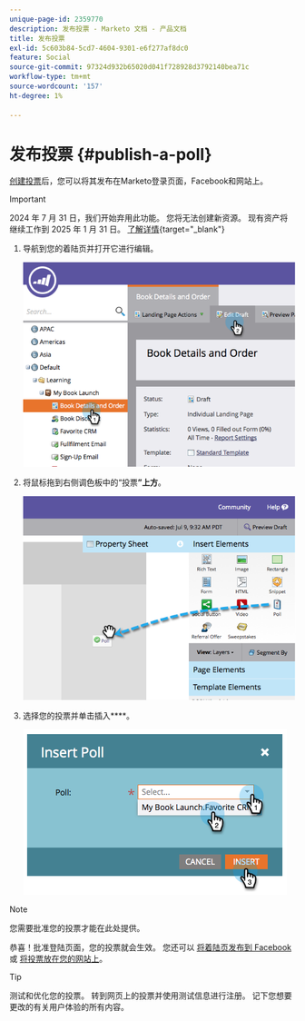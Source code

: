 ```yaml
---
unique-page-id: 2359770
description: 发布投票 - Marketo 文档 - 产品文档
title: 发布投票
exl-id: 5c603b84-5cd7-4604-9301-e6f277af8dc0
feature: Social
source-git-commit: 97324d932b65020d041f728928d3792140bea71c
workflow-type: tm+mt
source-wordcount: '157'
ht-degree: 1%

---
```


# 发布投票 {#publish-a-poll}

[创建投票](/help/marketo/product-docs/demand-generation/social/creating-a-poll/create-a-poll.md)后，您可以将其发布在Marketo登录页面，Facebook和网站上。

>[!IMPORTANT]
>
>2024 年 7 月 31 日，我们开始弃用此功能。 您将无法创建新资源。 现有资产将继续工作到 2025 年 1 月 31 日。 [了解详情](https://nation.marketo.com/t5/employee-blogs/marketo-engage-social-features-deprecation/ba-p/351977){target="_blank"}

1. 导航到您的着陆页并打开它进行编辑。

   ![](assets/image2014-9-19-10-3a45-3a23.png)

1. 将鼠标拖到右侧调色板中的“投票&#x200B;**”上方**。

   ![](assets/image2014-9-19-10-3a45-3a50.png)

1. 选择您的投票并单击插入&#x200B;****。

   ![](assets/image2014-9-19-10-3a45-3a58.png)

>[!NOTE]
>
>您需要批准您的投票才能在此处提供。

恭喜！批准登陆页面，您的投票就会生效。 您还可以 [将着陆页发布到 Facebook](/help/marketo/product-docs/demand-generation/facebook/publish-landing-pages-to-facebook.md) 或 [将投票放在您的网站上](/help/marketo/product-docs/demand-generation/social/social-functions/deploy-social-on-your-website.md)。

>[!TIP]
>
>测试和优化您的投票。 转到网页上的投票并使用测试信息进行注册。 记下您想要更改的有关用户体验的所有内容。

